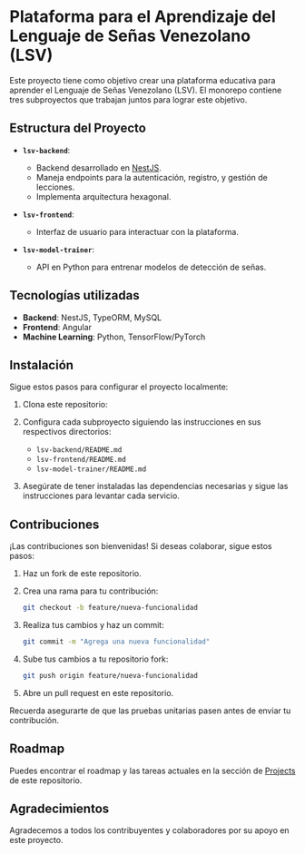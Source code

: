# Plataforma para el Aprendizaje del Lenguaje de Señas Venezolano (LSV)

Este proyecto tiene como objetivo crear una plataforma educativa para aprender el Lenguaje de Señas Venezolano (LSV). El monorepo contiene tres subproyectos que trabajan juntos para lograr este objetivo.

## Estructura del Proyecto

- **`lsv-backend`**:
  - Backend desarrollado en [NestJS](https://nestjs.com/).
  - Maneja endpoints para la autenticación, registro, y gestión de lecciones.
  - Implementa arquitectura hexagonal.

- **`lsv-frontend`**:
  - Interfaz de usuario para interactuar con la plataforma.

- **`lsv-model-trainer`**:
  - API en Python para entrenar modelos de detección de señas.

## Tecnologías utilizadas

- **Backend**: NestJS, TypeORM, MySQL
- **Frontend**: Angular
- **Machine Learning**: Python, TensorFlow/PyTorch

## Instalación

Sigue estos pasos para configurar el proyecto localmente:

1. Clona este repositorio:

2. Configura cada subproyecto siguiendo las instrucciones en sus respectivos directorios:
   - `lsv-backend/README.md`
   - `lsv-frontend/README.md`
   - `lsv-model-trainer/README.md`

3. Asegúrate de tener instaladas las dependencias necesarias y sigue las instrucciones para levantar cada servicio.

## Contribuciones

¡Las contribuciones son bienvenidas! Si deseas colaborar, sigue estos pasos:

1. Haz un fork de este repositorio.
2. Crea una rama para tu contribución:

   ```bash
   git checkout -b feature/nueva-funcionalidad
   ```

3. Realiza tus cambios y haz un commit:

   ```bash
   git commit -m "Agrega una nueva funcionalidad"
   ```

4. Sube tus cambios a tu repositorio fork:

   ```bash
   git push origin feature/nueva-funcionalidad
   ```

5. Abre un pull request en este repositorio.

Recuerda asegurarte de que las pruebas unitarias pasen antes de enviar tu contribución.

## Roadmap

Puedes encontrar el roadmap y las tareas actuales en la sección de [Projects](https://github.com/quijadajose?tab=projects) de este repositorio.

## Agradecimientos

Agradecemos a todos los contribuyentes y colaboradores por su apoyo en este proyecto.
